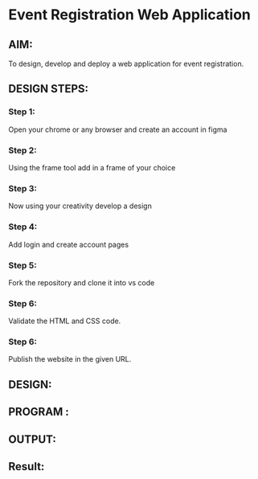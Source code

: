 # Event Registration Web Application

## AIM:
To design, develop and deploy a web application for event registration.

## DESIGN STEPS:

### Step 1:
Open your chrome or any browser and create an account in figma

### Step 2:

Using the frame tool add in a frame of your choice

### Step 3:
Now using your creativity develop a design

### Step 4:
Add login and create account pages

### Step 5:
Fork the repository and clone it into vs code
### Step 6:

Validate the HTML and CSS code.

### Step 6:

Publish the website in the given URL.

## DESIGN:

## PROGRAM :

## OUTPUT:


## Result:

